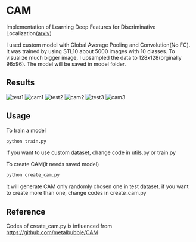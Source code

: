 # CAM

Implementation of Learning Deep Features for Discriminative Localization([arxiv](https://arxiv.org/pdf/1512.04150.pdf))

I used custom model with Global Average Pooling and Convolution(No FC).
It was trained by using STL10 about 5000 images with 10 classes. To visualize much bigger image, I upsampled the data to 128x128(orginally 96x96). The model will be saved in model folder.


## Results
![test1](https://user-images.githubusercontent.com/25279765/36484699-7928832c-175d-11e8-9c8c-ac166404ce64.jpg) ![cam1](https://user-images.githubusercontent.com/25279765/36484700-7958af98-175d-11e8-80ce-7d8a6239308c.jpg)
![test2](https://user-images.githubusercontent.com/25279765/36484702-7b559ef0-175d-11e8-9359-4727cd4cadd9.jpg) ![cam2](https://user-images.githubusercontent.com/25279765/36484704-7b88e27e-175d-11e8-8032-95654cb1e051.jpg)
![test3](https://user-images.githubusercontent.com/25279765/36484707-7cda1332-175d-11e8-82a0-711c86a6a454.jpg) ![cam3](https://user-images.githubusercontent.com/25279765/36484708-7d05851c-175d-11e8-8141-ff4e23958c44.jpg)

## Usage
To train a model

```bash
python train.py
```

if you want to use custom dataset, change code in utils.py or train.py

To create CAM(it needs saved model)
```bash
python create_cam.py
```

it will generate CAM only randomly chosen one in test dataset. if you want to create more than one, change codes in create_cam.py

## Reference

Codes of create_cam.py is influenced from https://github.com/metalbubble/CAM
